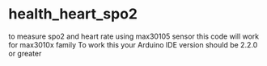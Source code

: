 # health_heart_spo2
to measure spo2 and heart rate using max30105 sensor
this code will work for max3010x family
To work this your Arduino IDE version should be 2.2.0 or greater

